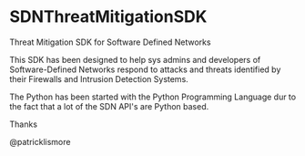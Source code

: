 # SDNThreatMitigationSDK
Threat Mitigation SDK for Software Defined Networks

This SDK has been designed to help sys admins and developers of Software-Defined Networks respond to attacks and threats identified by their Firewalls and Intrusion Detection Systems.

The Python has been started with the Python Programming Language dur to the fact that a lot of the SDN API's are Python based.

Thanks

@patricklismore
